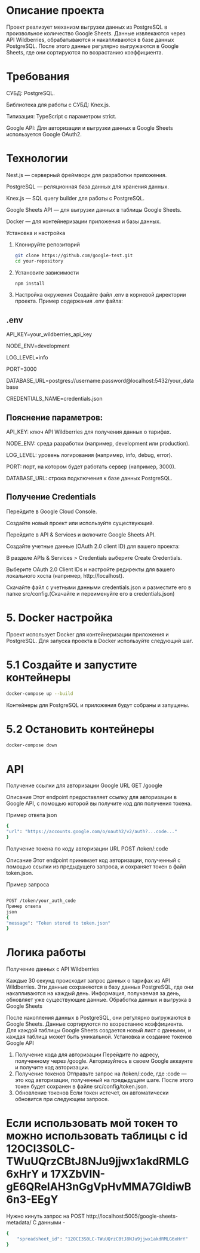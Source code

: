 # Описание проекта

Проект реализует механизм выгрузки данных из PostgreSQL в произвольное количество Google Sheets. Данные извлекаются через API Wildberries, обрабатываются и накапливаются в базе данных PostgreSQL. После этого данные регулярно выгружаются в Google Sheets, где они сортируются по возрастанию коэффициента.

# Требования

СУБД: PostgreSQL.

Библиотека для работы с СУБД: Knex.js.

Типизация: TypeScript с параметром strict.

Google API: Для авторизации и выгрузки данных в Google Sheets используется Google OAuth2.

# Технологии
Nest.js — серверный фреймворк для разработки приложения.

PostgreSQL — реляционная база данных для хранения данных.

Knex.js — SQL query builder для работы с PostgreSQL.

Google Sheets API — для выгрузки данных в таблицы Google Sheets.

Docker — для контейнеризации приложения и базы данных.

Установка и настройка

1. Клонируйте репозиторий
   ```bash
   git clone https://github.com/google-test.git
   cd your-repository
   ```
2. Установите зависимости
   ```bash
   npm install
   ```
3. Настройка окружения
   Создайте файл .env в корневой директории проекта. Пример содержания .env файла:

## .env

API_KEY=your_wildberries_api_key

NODE_ENV=development

LOG_LEVEL=info

PORT=3000

DATABASE_URL=postgres://username:password@localhost:5432/your_database

CREDENTIALS_NAME=credentials.json

## Пояснение параметров:

API_KEY: ключ API Wildberries для получения данных о тарифах.

NODE_ENV: среда разработки (например, development или production).

LOG_LEVEL: уровень логирования (например, info, debug, error).

PORT: порт, на котором будет работать сервер (например, 3000).

DATABASE_URL: строка подключения к базе данных PostgreSQL.

## Получение Credentials
Перейдите в Google Cloud Console.

Создайте новый проект или используйте существующий.

Перейдите в API & Services и включите Google Sheets API.

Создайте учетные данные (OAuth 2.0 client ID) для вашего проекта:

В разделе APIs & Services > Credentials выберите Create Credentials.

Выберите OAuth 2.0 Client IDs и настройте редиректы для вашего локального хоста (например, http://localhost).

Скачайте файл с учетными данными credentials.json и разместите его в папке src/config.(Скачайте и переименуйте его в credentials.json)

# 5. Docker настройка

Проект использует Docker для контейнеризации приложения и PostgreSQL. Для запуска проекта в Docker используйте следующий шаг.

# 5.1 Создайте и запустите контейнеры

```bash
docker-compose up --build
```

Контейнеры для PostgreSQL и приложения будут собраны и запущены.

# 5.2 Остановить контейнеры

```bash
docker-compose down
```

# API

Получение ссылки для авторизации Google
URL
GET /google

Описание
Этот endpoint предоставляет ссылку для авторизации в Google API, с помощью которой вы получите код для получения токена.

Пример ответа
json

```bash
{
"url": "https://accounts.google.com/o/oauth2/v2/auth?...code..."
}
```

Получение токена по коду авторизации
URL
POST /token/:code

Описание
Этот endpoint принимает код авторизации, полученный с помощью ссылки из предыдущего запроса, и сохраняет токен в файл token.json.

Пример запроса

```bash

POST /token/your_auth_code
Пример ответа
json
{
"message": "Token stored to token.json"
}
```

# Логика работы

Получение данных с API Wildberries

Каждые 30 секунд происходит запрос данных о тарифах из API Wildberries.
Эти данные сохраняются в базу данных PostgreSQL, где они накапливаются на каждый день.
Информация, получаемая за день, обновляет уже существующие данные.
Обработка данных и выгрузка в Google Sheets

После накопления данных в PostgreSQL, они регулярно выгружаются в Google Sheets.
Данные сортируются по возрастанию коэффициента.
Для каждой таблицы Google Sheets создается новый лист с данными, и каждая таблица может быть уникальной.
Установка и создание токенов Google API

1. Получение кода для авторизации
   Перейдите по адресу, полученному через /google.
   Авторизуйтесь в своем Google аккаунте и получите код авторизации.
2. Получение токенов
   Отправьте запрос на /token/:code, где :code — это код авторизации, полученный на предыдущем шаге.
   После этого токен будет сохранен в файле src/config/token.json.
3. Обновление токенов
   Если токен истечет, он автоматически обновится при следующем запросе.

# Если использовать мой токен то можно использовать таблицы с id 12OCI3S0LC-TWuUQrzCBtJ8NJu9jjwx1akdRMLG6xHrY и 17XZbVIN-gE6QReIAH3nGgVpHvMMA7GIdiwB6n3-EEgY

Нужно кинуть запрос на POST http://localhost:5005/google-sheets-metadata/
С данными - 
```bash
{
    "spreadsheet_id": "12OCI3S0LC-TWuUQrzCBtJ8NJu9jjwx1akdRMLG6xHrY"
}
```

